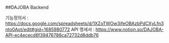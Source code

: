 ##DAJOBA Backend

기능정의서 : https://docs.google.com/spreadsheets/d/1XZoTWOw3ifeOBAzbPdCXyLfn3nto0Aot/edit#gid=1685980772
API 명세서 : https://www.notion.so/DAJOBA-API-ec4ececd6f39476786ca72732d8ddb76
